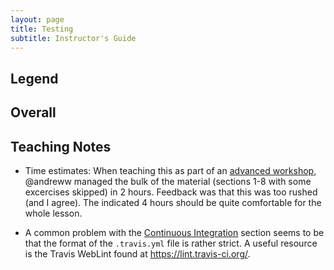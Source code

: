 ```yaml
---
layout: page
title: Testing
subtitle: Instructor's Guide
---
```

## Legend

## Overall

## Teaching Notes
*   Time estimates: When teaching this as part of an [advanced workshop](http://andreww.github.io/2016-01-06-bristol/), @andreww 
    managed the bulk of the material (sections 1-8 with some excercises skipped) in 2 hours. Feedback was that this was too rushed 
    (and I agree). The indicated 4 hours should be quite comfortable for the whole lesson.

*   A common problem with the [Continuous Integration](http://katyhuff.github.io/python-testing/08-ci.html) section seems to be
    that the format of the `.travis.yml` file is rather strict. A useful resource is the Travis WebLint found at
    https://lint.travis-ci.org/. 
